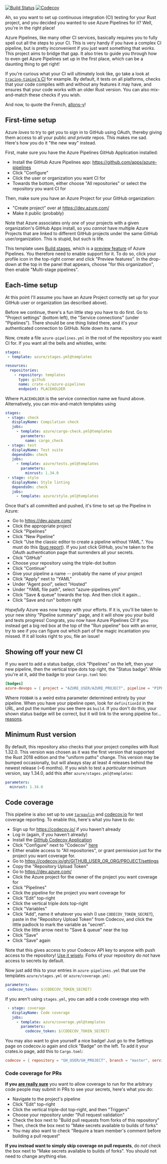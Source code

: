 [![Build Status](https://dev.azure.com/crate-ci/crate-ci/_apis/build/status/azure-pipelines?branchName=master)](https://dev.azure.com/crate-ci/crate-ci/_build/latest?definitionId=3&branchName=master)
[![Codecov](https://codecov.io/github/crate-ci/azure-pipelines/coverage.svg?branch=master)](https://codecov.io/gh/crate-ci/azure-pipelines)

Ah, so you want to set up continuous integration (CI) testing for your
Rust project, and you decided you wanted to use Azure Pipelines for it?
Well, you're in the right place!

Azure Pipelines, like many other CI services, basically requires you to
fully spell out all the steps to your CI. This is very handy if you have
a complex CI pipeline, but is pretty inconvenient if you just want
something that _works_. This project aims to bridge that gap. It also
tries to guide you through how to even get Azure Pipelines set up in the
first place, which can be a daunting thing to get right!

If you're curious what your CI will ultimately look like, go take a look
at [`tracing-timing`'s
CI](https://dev.azure.com/jonhoo/jonhoo/_build/latest?definitionId=1&branchName=master)
for example. By default, it tests on all platforms, checks that your
code compiles with and without any features it may have, and ensures
that your code works with an older Rust version. You can also
mix-and-match these checks if you wish.

And now, to quote the French, [allons-y](https://www.lawlessfrench.com/expressions/allons-y/)!

## First-time setup

Azure _loves_ to try to get you to sign in to GitHub using OAuth,
thereby giving them access to all your public _and private_ repos. This
makes me sad. Here's how you do it "the new way" instead.

First, make sure you have the Azure Pipelines GitHub Application installed:

 - Install the GitHub Azure Pipelines app: https://github.com/apps/azure-pipelines
 - Click "Configure"
 - Click the user or organization you want CI for
 - Towards the bottom, either choose "All repositories" or select the
   repository you want CI for

Then, make sure you have an Azure Project for your GitHub organization:

 - "Create project" over at https://dev.azure.com/
 - Make it public (probably)

Note that Azure associates only _one_ of your projects with a given
organization's GitHub Apps install, so you _cannot_ have multiple Azure
Projects that are linked to different GitHub projects under the same
GitHub user/organization. This is stupid, but such is life.

This template uses [Build
stages](https://docs.microsoft.com/en-us/azure/devops/pipelines/process/stages),
which is a [preview
feature](https://docs.microsoft.com/en-us/azure/devops/project/navigation/preview-features)
of Azure Pipelines. You therefore need to enable support for it. To do
so, click your profile icon in the top-right corner and click "Preview
features". In the drop-down at the top in the panel that appears, choose
"for this organization", then enable "Multi-stage pipelines".

## Each-time setup

At this point I'll assume you have an Azure Project correctly set up for
your GitHub user or organization (as described above).

Before we continue, there's a fun little step you have to do first. Go
to "Project settings" (bottom left), the "Service connections" (under
"Pipelines"). There should be one thing listed there, and it's your
authenticated connection to GitHub. Note down its name.

Now, create a file `azure-pipelines.yml` in the root of the repository
you want CI for. If you want all the bells and whistles, write:

```yaml
stages:
 - template: azure/stages.yml@templates

resources:
  repositories:
    - repository: templates
      type: github
      name: crate-ci/azure-pipelines
      endpoint: PLACEHOLDER
```

Where `PLACEHOLDER` is the service connection name we found above.
Alternatively, you can mix-and-match templates using

```yaml
stages:
 - stage: check
   displayName: Compilation check
   jobs:
     - template: azure/cargo-check.yml@templates
       parameters:
         name: cargo_check
 - stage: test
   displayName: Test suite
   dependsOn: check
   jobs:
     - template: azure/tests.yml@templates
       parameters:
         minrust: 1.34.0
 - stage: style
   displayName: Style linting
   dependsOn: check
   jobs:
     - template: azure/style.yml@templates
```

Once that's all committed and pushed, it's time to set up the Pipeline in Azure:

 - Go to https://dev.azure.com/
 - Click the appropriate project
 - Click "Pipelines"
 - Click "New Pipeline"
 - Click "Use the classic editor to create a pipeline without YAML.".
   You must do this ([bug
   report](https://developercommunity.visualstudio.com/content/problem/642369/pipelines-creation-falls-back-to-github-oauth-auth.html)).
   If you just click GitHub, you're taken to the OAuth authentication
   page that surrenders all your secrets.
 - Click "GitHub"
 - Choose your repository using the triple-dot button
 - Click "Continue"
 - Give your pipeline a name -- probably the name of your project
 - Click "Apply" next to "YAML"
 - Under "Agent pool", select "Hosted"
 - Under "YAML file path", select "azure-pipelines.yml"
 - Click "Save & queue" towards the top.
   And then click it again...
 - Click "Save and run" bottom right

*Hopefully* Azure was now happy with your efforts. If it is, you'll be
taken to your new shiny "Pipeline summary" page, and it will show you
your build and tests progress! Congrats, you now have Azure Pipelines
CI! If you instead get a big red box at the top of the "Run pipeline"
box with an error, try to see if you can figure out which part of the
magic incantation you missed. If it all looks right to you, file an
issue!

## Showing off your new CI

If you want to add a status badge, click "Pipelines" on the left,
then your new pipeline, then the vertical tripe dots top right, the
"Status badge". While you're at it, add the badge to your `Cargo.toml`
too:

```toml
[badges]
azure-devops = { project = "AZURE_USER/AZURE_PROJECT", pipeline = "PIPELINE_NAME", build = "FOOBAR" }
```

Where `FOOBAR` is a weird extra parameter determined entirely by your
pipeline. When you have your pipeline open, look for `definitionId` in
the URL, and put the number you see there as `build`. If you don't do
this, your shown status badge will be correct, but it will link to the
wrong pipeline for…
[reasons](https://developercommunity.visualstudio.com/idea/642367/use-pipeline-name-in-status-badge-links.html).

## Minimum Rust version

By default, this repository also checks that your project compiles with
Rust 1.32.0. This version was chosen as it was the first version that
supported the Rust 2018 edition and the "uniform paths" change. This
version may be bumped occasionally, but will always stay at least 4
releases behind the newest release (~6 months). If you wish to test a
_particular_ minimum version, say 1.34.0, add this after
`azure/stages.yml@templates`:

```yaml
parameters:
  minrust: 1.34.0
```

## Code coverage

This pipeline is also set up to use
[`tarpaulin`](https://github.com/xd009642/tarpaulin) and
[codecov.io](https://codecov.io/) for test coverage reporting. To enable
this, here's what you have to do:

 - Sign up for https://codecov.io/ if you haven't already
 - Log in (again, if you haven't already)
 - Install the [GitHub Codecov Application](https://github.com/marketplace/codecov)
 - Click "Configure" next to "Codecov" [here](https://github.com/settings/installations)
 - Either enable access to "All repositories", or grant permission just
   for the project you want coverage for.
 - Go to https://codecov.io/gh/GITHUB_USER_OR_ORG/PROJECT/settings
 - Copy the "Repository Upload Token"
 - Go to https://dev.azure.com/
 - Click the Azure project for the owner of the project you want coverage for
 - Click "Pipelines"
 - Click the pipeline for the project you want coverage for
 - Click "Edit" top-right
 - Click the vertical triple dots top-right
 - Click "Variables"
 - Click "Add", name it whatever you wish (I use `CODECOV_TOKEN_SECRET`),
   paste in the "Repository Upload Token" from Codecov, and click the
   little padlock to mark the variable as "secret".
 - Click the little arrow next to "Save & queue" near the top
 - Click "Save"
 - Click "Save" again

Note that this gives access to your Codecov API key to anyone with push
access to the repository! [Use it
wisely](https://docs.microsoft.com/en-us/azure/devops/pipelines/process/variables#secret-variables).
Forks of your repository do _not_ have access to secrets by default.

Now just add this to your entries in `azure-pipelines.yml` that use the
templates `azure/stages.yml` or `azure/coverage.yml`:

```yaml
parameters:
 codecov_token: $(CODECOV_TOKEN_SECRET)
```

If you aren't using `stages.yml`, you can add a code coverage step with

```yaml
 - stage: coverage
   displayName: Code coverage
   jobs:
     - template: azure/coverage.yml@templates
       parameters:
         codecov_token: $(CODECOV_TOKEN_SECRET)
```

You may also want to give yourself a nice badge! Just go to the Settings
page on codecov.io again and click "Badge" on the left. To add it your
crates.io page, add this to `Cargo.toml`:

```toml
codecov = { repository = "GH_USER/GH_PROJECT", branch = "master", service = "github" }
```

### Code coverage for PRs

**If you [are really
sure](https://docs.microsoft.com/en-us/azure/devops/pipelines/repos/github#validate-contributions-from-forks)**
you want to allow coverage to run for the arbitrary code people may
submit in PRs to see your secrets, here's what you do:

 - Navigate to the project's pipeline
 - Click "Edit" top-right
 - Click the vertical triple-dot top-right, and then "Triggers"
 - Choose your repository under "Pull request validation"
 - Check the box next to "Build pull requests from forks of this repository"
 - Then, check the box next to "Make secrets available to builds of forks"
 - You may also want to check "Require a team member's comment before building a pull request"

**If you instead want to simply skip coverage on pull requests**, do
_not_ check the box next to "Make secrets available to builds of forks".
You should not need to change anything else.
